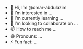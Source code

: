 - 👋 Hi, I’m @omar-abdulazim
- 👀 I’m interested in ...
- 🌱 I’m currently learning ...
- 💞️ I’m looking to collaborate on ...
- 📫 How to reach me ...
- 😄 Pronouns: ...
- ⚡ Fun fact: ...

<!---
omar-abdulazim/omar-abdulazim is a ✨ special ✨ repository because its `README.md` (this file) appears on your GitHub profile.
You can click the Preview link to take a look at your changes.
--->
